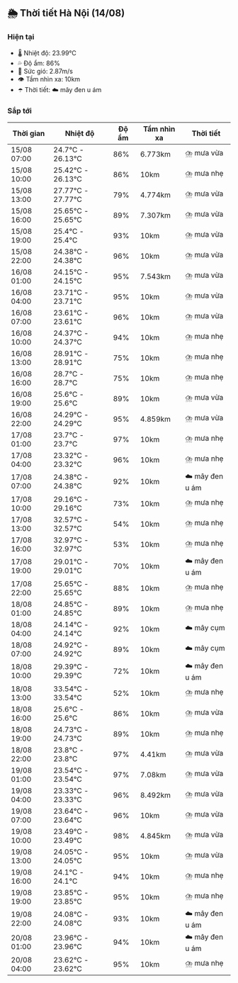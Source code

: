 ## 🌦️ Thời tiết Hà Nội (14/08)

### Hiện tại

- 🌡️ Nhiệt độ: 23.99℃
- 💦 Độ ẩm: 86%
- 💨 Sức gió: 2.87m/s
- 👁️ Tầm nhìn xa: 10km
- ☂️ Thời tiết: ☁️ mây đen u ám

### Sắp tới

| Thời gian | Nhiệt độ | Độ ẩm | Tầm nhìn xa | Thời tiết |
| --- | --- | --- | --- | --- |
| 15/08 07:00 | 24.7℃ - 26.13℃ | 86% | 6.773km | ⛈️ mưa vừa |
| 15/08 10:00 | 25.42℃ - 26.13℃ | 86% | 10km | ⛈️ mưa nhẹ |
| 15/08 13:00 | 27.77℃ - 27.77℃ | 79% | 4.774km | ⛈️ mưa vừa |
| 15/08 16:00 | 25.65℃ - 25.65℃ | 89% | 7.307km | ⛈️ mưa vừa |
| 15/08 19:00 | 25.4℃ - 25.4℃ | 93% | 10km | ⛈️ mưa vừa |
| 15/08 22:00 | 24.38℃ - 24.38℃ | 96% | 10km | ⛈️ mưa vừa |
| 16/08 01:00 | 24.15℃ - 24.15℃ | 95% | 7.543km | ⛈️ mưa vừa |
| 16/08 04:00 | 23.71℃ - 23.71℃ | 95% | 10km | ⛈️ mưa vừa |
| 16/08 07:00 | 23.61℃ - 23.61℃ | 96% | 10km | ⛈️ mưa vừa |
| 16/08 10:00 | 24.37℃ - 24.37℃ | 94% | 10km | ⛈️ mưa nhẹ |
| 16/08 13:00 | 28.91℃ - 28.91℃ | 75% | 10km | ⛈️ mưa nhẹ |
| 16/08 16:00 | 28.7℃ - 28.7℃ | 75% | 10km | ⛈️ mưa nhẹ |
| 16/08 19:00 | 25.6℃ - 25.6℃ | 89% | 10km | ⛈️ mưa vừa |
| 16/08 22:00 | 24.29℃ - 24.29℃ | 95% | 4.859km | ⛈️ mưa vừa |
| 17/08 01:00 | 23.7℃ - 23.7℃ | 97% | 10km | ⛈️ mưa nhẹ |
| 17/08 04:00 | 23.32℃ - 23.32℃ | 96% | 10km | ⛈️ mưa nhẹ |
| 17/08 07:00 | 24.38℃ - 24.38℃ | 92% | 10km | ☁️ mây đen u ám |
| 17/08 10:00 | 29.16℃ - 29.16℃ | 73% | 10km | ⛈️ mưa nhẹ |
| 17/08 13:00 | 32.57℃ - 32.57℃ | 54% | 10km | ⛈️ mưa nhẹ |
| 17/08 16:00 | 32.97℃ - 32.97℃ | 53% | 10km | ⛈️ mưa nhẹ |
| 17/08 19:00 | 29.01℃ - 29.01℃ | 70% | 10km | ☁️ mây đen u ám |
| 17/08 22:00 | 25.65℃ - 25.65℃ | 88% | 10km | ⛈️ mưa nhẹ |
| 18/08 01:00 | 24.85℃ - 24.85℃ | 89% | 10km | ⛈️ mưa nhẹ |
| 18/08 04:00 | 24.14℃ - 24.14℃ | 92% | 10km | ☁️ mây cụm |
| 18/08 07:00 | 24.92℃ - 24.92℃ | 89% | 10km | ☁️ mây cụm |
| 18/08 10:00 | 29.39℃ - 29.39℃ | 72% | 10km | ☁️ mây đen u ám |
| 18/08 13:00 | 33.54℃ - 33.54℃ | 52% | 10km | ⛈️ mưa nhẹ |
| 18/08 16:00 | 25.6℃ - 25.6℃ | 86% | 10km | ⛈️ mưa vừa |
| 18/08 19:00 | 24.73℃ - 24.73℃ | 89% | 10km | ⛈️ mưa nhẹ |
| 18/08 22:00 | 23.8℃ - 23.8℃ | 97% | 4.41km | ⛈️ mưa vừa |
| 19/08 01:00 | 23.54℃ - 23.54℃ | 97% | 7.08km | ⛈️ mưa vừa |
| 19/08 04:00 | 23.33℃ - 23.33℃ | 96% | 8.492km | ⛈️ mưa vừa |
| 19/08 07:00 | 23.64℃ - 23.64℃ | 96% | 10km | ⛈️ mưa vừa |
| 19/08 10:00 | 23.49℃ - 23.49℃ | 98% | 4.845km | ⛈️ mưa vừa |
| 19/08 13:00 | 24.05℃ - 24.05℃ | 95% | 10km | ⛈️ mưa vừa |
| 19/08 16:00 | 24.1℃ - 24.1℃ | 94% | 10km | ⛈️ mưa nhẹ |
| 19/08 19:00 | 23.85℃ - 23.85℃ | 95% | 10km | ⛈️ mưa nhẹ |
| 19/08 22:00 | 24.08℃ - 24.08℃ | 93% | 10km | ☁️ mây đen u ám |
| 20/08 01:00 | 23.96℃ - 23.96℃ | 94% | 10km | ☁️ mây đen u ám |
| 20/08 04:00 | 23.62℃ - 23.62℃ | 95% | 10km | ⛈️ mưa nhẹ |
